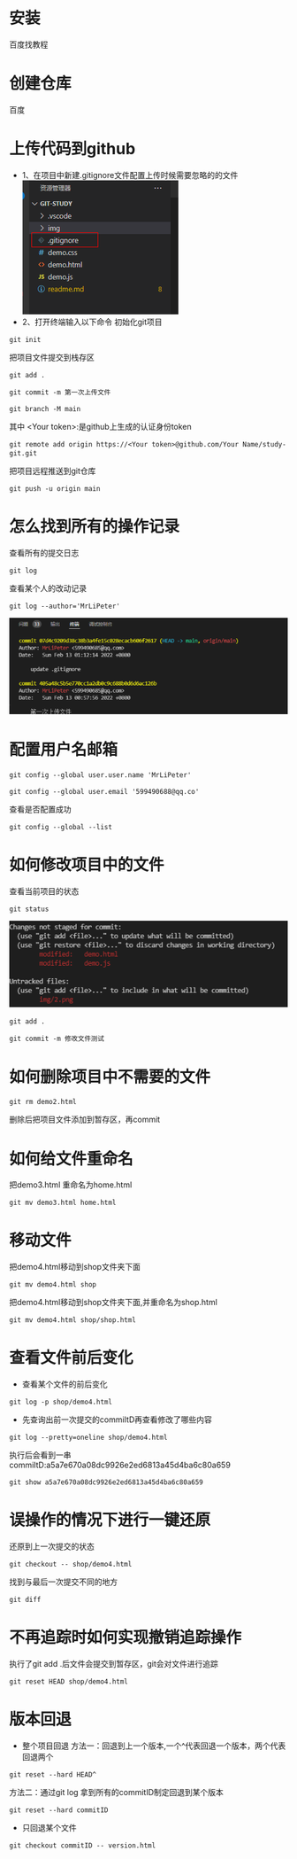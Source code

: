 # 安装
百度找教程
# 创建仓库
百度
# 上传代码到github
- 1、在项目中新建.gitignore文件配置上传时候需要忽略的的文件
![图片1](/img/1.png)
- 2、打开终端输入以下命令
初始化git项目
```
git init
```
把项目文件提交到栈存区
```
git add .
```
```
git commit -m 第一次上传文件
```
```
git branch -M main
```
其中 <<Your token>Your token>:是github上生成的认证身份token
```
git remote add origin https://<Your token>@github.com/Your Name/study-git.git
```
把项目远程推送到git仓库
```
git push -u origin main
```

# 怎么找到所有的操作记录

查看所有的提交日志
```
git log
```
查看某个人的改动记录
```
git log --author='MrLiPeter'
```
![图片2](/img/2.png)

# 配置用户名邮箱
```
git config --global user.user.name 'MrLiPeter'
```
```
git config --global user.email '599490688@qq.co'
```
查看是否配置成功
```
git config --global --list
```
# 如何修改项目中的文件
查看当前项目的状态
```git
git status
```
![图片2](/img/3.png)
```
git add .
```
```
git commit -m 修改文件测试
```
# 如何删除项目中不需要的文件
```
git rm demo2.html
```
删除后把项目文件添加到暂存区，再commit

# 如何给文件重命名
把demo3.html 重命名为home.html
```
git mv demo3.html home.html
```
# 移动文件
把demo4.html移动到shop文件夹下面
```
git mv demo4.html shop
```
把demo4.html移动到shop文件夹下面,并重命名为shop.html
```
git mv demo4.html shop/shop.html
```
# 查看文件前后变化
- 查看某个文件的前后变化
```
git log -p shop/demo4.html
```
- 先查询出前一次提交的commiItD再查看修改了哪些内容
```
git log --pretty=oneline shop/demo4.html
```
执行后会看到一串commiItD:a5a7e670a08dc9926e2ed6813a45d4ba6c80a659
```
git show a5a7e670a08dc9926e2ed6813a45d4ba6c80a659
```
# 误操作的情况下进行一键还原
还原到上一次提交的状态
```
git checkout -- shop/demo4.html
```
找到与最后一次提交不同的地方
```
git diff
```
# 不再追踪时如何实现撤销追踪操作
执行了git add .后文件会提交到暂存区，git会对文件进行追踪
```
git reset HEAD shop/demo4.html
```
# 版本回退
- 整个项目回退
方法一：回退到上一个版本,一个^代表回退一个版本，两个代表回退两个
```
git reset --hard HEAD^
```
方法二：通过git log 拿到所有的commitID制定回退到某个版本
```
git reset --hard commitID
```
- 只回退某个文件
```
git checkout commitID -- version.html
```